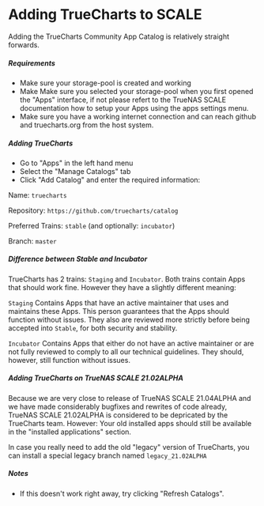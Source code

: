 # Adding TrueCharts to SCALE

Adding the TrueCharts Community App Catalog is relatively straight forwards.

##### Requirements

- Make sure your storage-pool is created and working
- Make Make sure you selected your storage-pool when you first opened the "Apps" interface, if not please refert to the TrueNAS SCALE documentation how to setup your Apps using the apps settings menu.
- Make sure you have a working internet connection and can reach github and truecharts.org from the host system.

##### Adding TrueCharts

- Go to "Apps" in the left hand menu
- Select the "Manage Catalogs" tab
- Click "Add Catalog" and enter the required information:

Name: `truecharts`

Repository: `https://github.com/truecharts/catalog`

Preferred Trains: `stable` (and optionally: `incubator`)

Branch: `master`

##### Difference between Stable and Incubator

TrueCharts has 2 trains: `Staging` and `Incubator`. Both trains contain Apps that should work fine. However they have a slightly different meaning:

`Staging` Contains Apps that have an active maintainer that uses and maintains these Apps. This person guarantees that the Apps should function without issues. They also are reviewed more strictly before being accepted into `Stable`, for both security and stability.

`Incubator` Contains Apps that either do not have an active maintainer or are not fully reviewed to comply to all our technical guidelines. They should, however, still function without issues.

##### Adding TrueCharts on TrueNAS SCALE 21.02ALPHA

Because we are very close to release of TrueNAS SCALE 21.04ALPHA and we have made considerably bugfixes and rewrites of code already,  TrueNAS SCALE 21.02ALPHA is considered to be depricated by the TrueCharts team.
However: Your old installed apps should still be available in the "installed applications" section.

In case you really need to add the old "legacy" version of TrueCharts, you can install a special legacy branch named `legacy_21.02ALPHA`


##### Notes

- If this doesn't work right away, try clicking "Refresh Catalogs".
